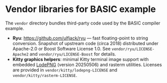 # Vendor libraries for BASIC example

The `vendor` directory bundles third-party code used by the BASIC compiler example.

- **Ryu**: https://github.com/ulfjack/ryu — fast floating-point to string conversion.
  Snapshot of upstream code (circa 2018) distributed under Apache-2.0 or Boost Software License 1.0.
  See `vendor/ryu/LICENSE-Apache2` and `vendor/ryu/LICENSE-Boost` for details.
- **Kitty graphics helpers**: minimal Kitty terminal image support with embedded
  [LodePNG](https://github.com/lvandeve/lodepng) (version 20250506) and rasterm utilities.
  Licenses are provided in `vendor/kitty/lodepng-LICENSE` and `vendor/kitty/rasterm-LICENSE`.
